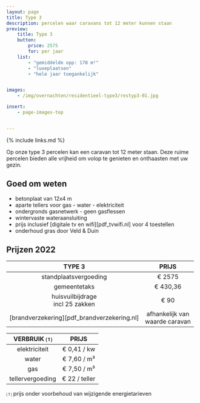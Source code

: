 ```yaml
---
layout: page
title: Type 3
description: percelen waar caravans tot 12 meter kunnen staan
preview:
    title: Type 3
    button:
        price: 2575
        for: per jaar
    list:
        - "gemiddelde opp: 170 m²"
        - "luxeplaatsen"
        - "hele jaar toegankelijk"


images:
    - /img/overnachten/residentieel-type3/restyp3-01.jpg

insert:
    - page-images-top


---
```


{% include links.md %}

Op onze type 3 percelen kan een caravan tot 12 meter staan. Deze ruime percelen bieden alle vrijheid om volop te genieten en onthaasten met uw gezin.

## Goed om weten

- betonplaat van 12x4 m
- aparte tellers voor gas - water - elektriciteit
- ondergronds gasnetwerk - geen gasflessen
- wintervaste wateraansluiting
- prijs inclusief [digitale tv en wifi][pdf_tvwifi.nl] voor 4 toestellen
- onderhoud gras door Veld & Duin


## Prijzen 2022

TYPE 3                |PRIJS           |
:--------------------:|:--------------:|
standplaatsvergoeding |€ 2575             
gemeentetaks          |€ 430,36
huisvuilbijdrage<br>incl 25 zakken<br> | € 90  
[brandverzekering][pdf_brandverzekering.nl]     |afhankelijk van <br>waarde caravan

VERBRUIK ⑴           |PRIJS          |
:--------------------:|:-------------:|
elektriciteit         | € 0,41 / kw        
water                 | € 7,60 / m³  
gas                   | € 7,50 / m³       
tellervergoeding      | € 22 / teller

⑴ prijs onder voorbehoud van wijzigende energietarieven
